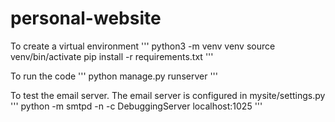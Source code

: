 # personal-website

To create a virtual environment
'''
python3 -m venv venv
source venv/bin/activate
pip install -r requirements.txt
'''

To run the code
'''
python manage.py runserver
'''

To test the email server. The email server is configured in mysite/settings.py
'''
python -m smtpd -n -c DebuggingServer localhost:1025
'''